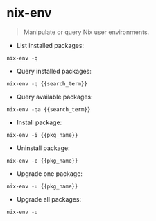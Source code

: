 # nix-env

> Manipulate or query Nix user environments.

- List installed packages:

`nix-env -q`

- Query installed packages:

`nix-env -q {{search_term}}`

- Query available packages:

`nix-env -qa {{search_term}}`

- Install package:

`nix-env -i {{pkg_name}}`

- Uninstall package:

`nix-env -e {{pkg_name}}`

- Upgrade one package:

`nix-env -u {{pkg_name}}`

- Upgrade all packages:

`nix-env -u`
